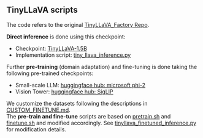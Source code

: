 ## TinyLLaVA scripts
The code refers to the original [TinyLLaVA_Factory Repo](https://github.com/TinyLLaVA/TinyLLaVA_Factory/tree/tinyllava_bench).

**Direct inference** is done using this checkpoint:
- Checkpoint: ⁠[TinyLLaVA-1.5B](https://huggingface.co/bczhou/TinyLLaVA-1.5B)
- Implementation script: [tiny_llava_inference.py](tiny_llava_inference.py)

Further **pre-training** (domain adaptation) and fine-tuning is done taking the following pre-trained checkpoints:
- ⁠Small-scale LLM: [huggingface hub: microsoft phi-2](https://huggingface.co/microsoft/phi-2)
- ⁠⁠Vision Tower: [huggingface hub: SigLIP](https://huggingface.co/google/siglip-so400m-patch14-384)

We customize the datasets following the descriptions in [CUSTOM_FINETUNE.md](https://github.com/TinyLLaVA/TinyLLaVA_Factory/blob/main/CUSTOM_FINETUNE.md).   
The **pre-train and fine-tune** scripts are based on [pretrain.sh](https://github.com/TinyLLaVA/TinyLLaVA_Factory/blob/tinyllava_bench/scripts/tiny_llava/pretrain.sh) and [finetune.sh](https://github.com/TinyLLaVA/TinyLLaVA_Factory/blob/tinyllava_bench/scripts/tiny_llava/finetune.sh) and modified accordingly. See [tinyllava_finetuned_inference.py](tinyllava_finetuned_inference.py) for modification details.